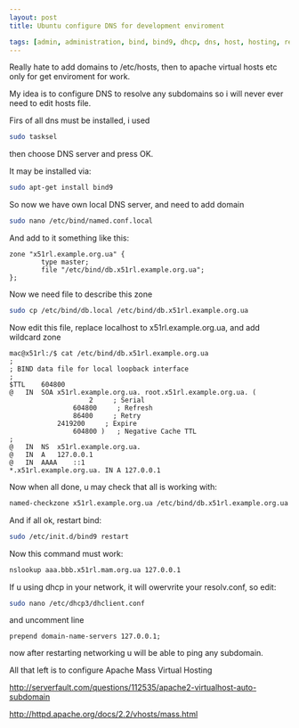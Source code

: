 ```yaml
---
layout: post
title: Ubuntu configure DNS for development enviroment

tags: [admin, administration, bind, bind9, dhcp, dns, host, hosting, resolv, ubuntu]
---
```


Really hate to add domains to /etc/hosts, then to apache virtual hosts etc only for get enviroment for work.

My idea is to configure DNS to resolve any subdomains so i will never ever need to edit hosts file.

Firs of all dns must be installed, i used

```sh
sudo tasksel
```

then choose DNS server and press OK.

It may be installed via:

```sh
sudo apt-get install bind9
```

So now we have own local DNS server, and need to add domain

```sh
sudo nano /etc/bind/named.conf.local
```

And add to it something like this:

```
zone "x51rl.example.org.ua" {
        type master;
        file "/etc/bind/db.x51rl.example.org.ua";
};
```

Now we need file to describe this zone

```sh
sudo cp /etc/bind/db.local /etc/bind/db.x51rl.example.org.ua
```

Now edit this file, replace localhost to x51rl.example.org.ua, and add
wildcard zone

```
mac@x51rl:/$ cat /etc/bind/db.x51rl.example.org.ua
;
; BIND data file for local loopback interface
;
$TTL    604800
@   IN  SOA x51rl.example.org.ua. root.x51rl.example.org.ua. (
                    2     ; Serial
                604800     ; Refresh
                86400     ; Retry
            2419200     ; Expire
                604800 )   ; Negative Cache TTL
;
@   IN  NS  x51rl.example.org.ua.
@   IN  A   127.0.0.1
@   IN  AAAA    ::1
*.x51rl.example.org.ua. IN A 127.0.0.1
```

Now when all done, u may check that all is working with:

```sh
named-checkzone x51rl.example.org.ua /etc/bind/db.x51rl.example.org.ua
```

And if all ok, restart bind:

```sh
sudo /etc/init.d/bind9 restart
```

Now this command must work:

```sh
nslookup aaa.bbb.x51rl.mam.org.ua 127.0.0.1
```

If u using dhcp in your network, it will owervrite your resolv.conf, so edit:

```sh
sudo nano /etc/dhcp3/dhclient.conf
```

and uncomment line

```
prepend domain-name-servers 127.0.0.1;
```

now after restarting networking u will be able to ping any subdomain.

All that left is to configure Apache Mass Virtual Hosting

http://serverfault.com/questions/112535/apache2-virtualhost-auto-subdomain

http://httpd.apache.org/docs/2.2/vhosts/mass.html
